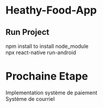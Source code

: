 # Heathy-Food-App
## Run Project
npm install to install node_module  
npx react-native run-android


# Prochaine Etape  
Implementation système de paiement  
Système de courriel 
